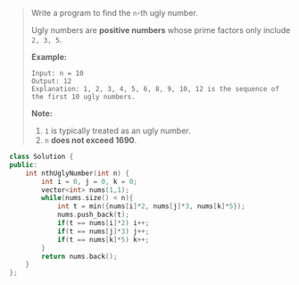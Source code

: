 > Write a program to find the `n`-th ugly number.
>
> Ugly numbers are **positive numbers** whose prime factors only include `2, 3, 5`. 
>
> **Example:**
>
> ```
> Input: n = 10
> Output: 12
> Explanation: 1, 2, 3, 4, 5, 6, 8, 9, 10, 12 is the sequence of the first 10 ugly numbers.
> ```
>
> **Note:** 
>
> 1. `1` is typically treated as an ugly number.
> 2. `n` **does not exceed 1690**.

```cpp
class Solution {
public:
    int nthUglyNumber(int n) {
        int i = 0, j = 0, k = 0;
        vector<int> nums(1,1);
        while(nums.size() < n){
            int t = min({nums[i]*2, nums[j]*3, nums[k]*5});
            nums.push_back(t);
            if(t == nums[i]*2) i++;
            if(t == nums[j]*3) j++;
            if(t == nums[k]*5) k++;
        }
        return nums.back();
    }
};
```

